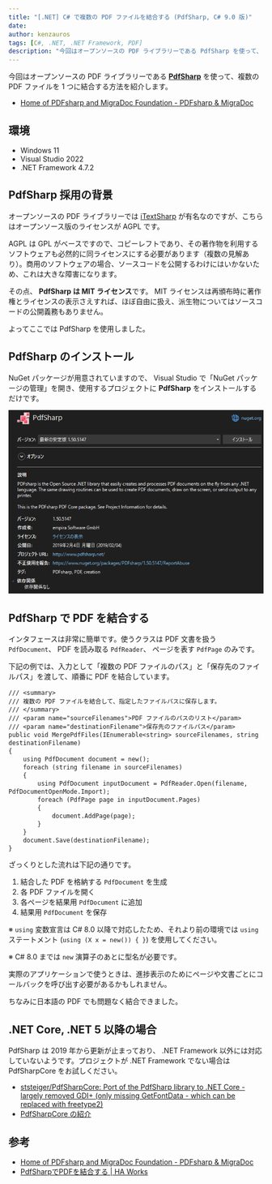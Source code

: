 ```yaml
---
title: "[.NET] C# で複数の PDF ファイルを結合する (PdfSharp, C# 9.0 版)"
date: 
author: kenzauros
tags: [C#, .NET, .NET Framework, PDF]
description: "今回はオープンソースの PDF ライブラリーである PdfSharp を使って、 C# (.NET) で複数の PDF ファイルを 1 つに結合する方法を紹介します。"
---
```


今回はオープンソースの PDF ライブラリーである **[PdfSharp](http://www.pdfsharp.net/)** を使って、複数の PDF ファイルを 1 つに結合する方法を紹介します。

- [Home of PDFsharp and MigraDoc Foundation - PDFsharp & MigraDoc](http://www.pdfsharp.net/)

## 環境

- Windows 11
- Visual Studio 2022
- .NET Framework 4.7.2

## PdfSharp 採用の背景

オープンソースの PDF ライブラリーでは [iTextSharp](https://itextpdf.com/products/itextsharp) が有名なのですが、こちらはオープンソース版のライセンスが AGPL です。

AGPL は GPL がベースですので、コピーレフトであり、その著作物を利用するソフトウェアも必然的に同ライセンスにする必要があります（複数の見解あり）。商用のソフトウェアの場合、ソースコードを公開するわけにはいかないため、これは大きな障害になります。

その点、 **PdfSharp は MIT ライセンス**です。 MIT ライセンスは再頒布時に著作権とライセンスの表示さえすれば、ほぼ自由に扱え、派生物についてはソースコードの公開義務もありません。

よってここでは PdfSharp を使用しました。

## PdfSharp のインストール

NuGet パッケージが用意されていますので、 Visual Studio で「NuGet パッケージの管理」を開き、使用するプロジェクトに **PdfSharp** をインストールするだけです。

![PdfSharp のインストール](images/nuget-pdf-sharp.png "PdfSharp のインストール")

## PdfSharp で PDF を結合する

インタフェースは非常に簡単です。使うクラスは PDF 文書を扱う `PdfDocument`、 PDF を読み取る `PdfReader`、 ページを表す `PdfPage` のみです。

下記の例では、入力として「複数の PDF ファイルのパス」と「保存先のファイルパス」を渡して、順番に PDF を結合しています。

```cs:title=PdfSharpによるPDFファイルの結合
/// <summary>
/// 複数の PDF ファイルを結合して、指定したファイルパスに保存します。
/// </summary>
/// <param name="sourceFilenames">PDF ファイルのパスのリスト</param>
/// <param name="destinationFilename">保存先のファイルパス</param>
public void MergePdfFiles(IEnumerable<string> sourceFilenames, string destinationFilename)
{
    using PdfDocument document = new();
    foreach (string filename in sourceFilenames)
    {
        using PdfDocument inputDocument = PdfReader.Open(filename, PdfDocumentOpenMode.Import);
        foreach (PdfPage page in inputDocument.Pages)
        {
            document.AddPage(page);
        }
    }
    document.Save(destinationFilename);
}
```

ざっくりとした流れは下記の通りです。

1. 結合した PDF を格納する `PdfDocument` を生成
2. 各 PDF ファイルを開く
3. 各ページを結果用 `PdfDocument` に追加
4. 結果用 `PdfDocument` を保存

※ `using` 変数宣言は C# 8.0 以降で対応したため、それより前の環境では `using` ステートメント (`using (X x = new()) { }`) を使用してください。

※ C# 8.0 までは `new` 演算子のあとに型名が必要です。

実際のアプリケーションで使うときは、進捗表示のためにページや文書ごとにコールバックを呼び出す必要があるかもしれません。

ちなみに日本語の PDF でも問題なく結合できました。

## .NET Core, .NET 5 以降の場合

PdfSharp は 2019 年から更新が止まっており、 .NET Framework 以外には対応していないようです。プロジェクトが .NET Framework でない場合は PdfSharpCore をお試しください。

- [ststeiger/PdfSharpCore: Port of the PdfSharp library to .NET Core - largely removed GDI+ (only missing GetFontData - which can be replaced with freetype2)](https://github.com/ststeiger/PdfSharpCore)
- [PdfSharpCore の紹介](https://zenn.dev/masmgr/articles/f8557ade054b71)

## 参考

- [Home of PDFsharp and MigraDoc Foundation - PDFsharp & MigraDoc](http://www.pdfsharp.net/)
- [PdfSharpでPDFを結合する | HA Works](https://hagiayato.github.io/my-site/jekyll/update/2020/11/27/PdfSharp-merge.html)
